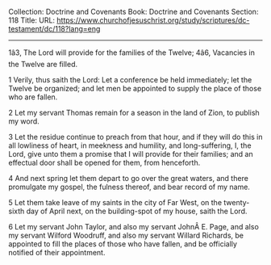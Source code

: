 Collection: Doctrine and Covenants
Book: Doctrine and Covenants
Section: 118
Title: 
URL: https://www.churchofjesuschrist.org/study/scriptures/dc-testament/dc/118?lang=eng

---

1â3, The Lord will provide for the families of the Twelve; 4â6, Vacancies in the Twelve are filled.

1 Verily, thus saith the Lord: Let a conference be held immediately; let the Twelve be organized; and let men be appointed to supply the place of those who are fallen.

2 Let my servant Thomas remain for a season in the land of Zion, to publish my word.

3 Let the residue continue to preach from that hour, and if they will do this in all lowliness of heart, in meekness and humility, and long-suffering, I, the Lord, give unto them a promise that I will provide for their families; and an effectual door shall be opened for them, from henceforth.

4 And next spring let them depart to go over the great waters, and there promulgate my gospel, the fulness thereof, and bear record of my name.

5 Let them take leave of my saints in the city of Far West, on the twenty-sixth day of April next, on the building-spot of my house, saith the Lord.

6 Let my servant John Taylor, and also my servant JohnÂ E. Page, and also my servant Wilford Woodruff, and also my servant Willard Richards, be appointed to fill the places of those who have fallen, and be officially notified of their appointment.
